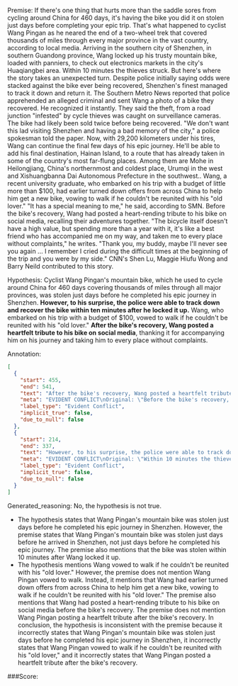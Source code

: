 
Premise:
If there's one thing that hurts more than the saddle sores from cycling around China for 460 days, it's having the bike you did it on stolen just days before completing your epic trip. That's what happened to cyclist Wang Pingan as he neared the end of a two-wheel trek that covered thousands of miles through every major province in the vast country, according to local media. Arriving in the southern city of Shenzhen, in southern Guandong province, Wang locked up his trusty mountain bike, loaded with panniers, to check out electronics markets in the city's Huaqiangbei area. Within 10 minutes the thieves struck. But here's where the story takes an unexpected turn. Despite police initially saying odds were stacked against the bike ever being recovered, Shenzhen's finest managed to track it down and return it. The Southern Metro News reported that police apprehended an alleged criminal and sent Wang a photo of a bike they recovered. He recognized it instantly. They said the theft, from a road junction "infested" by cycle thieves was caught on surveillance cameras. The bike had likely been sold twice before being recovered. "We don't want this lad visiting Shenzhen and having a bad memory of the city," a police spokesman told the paper. Now, with 29,200 kilometers under his tires, Wang can continue the final few days of his epic journey. He'll be able to add his final destination, Hainan Island, to a route that has already taken in some of the country's most far-flung places. Among them are Mohe in Heilongjiang, China's northernmost and coldest place, Urumqi in the west and Xishuangbanna Dai Autonomous Prefecture in the southwest.. Wang, a recent university graduate, who embarked on his trip with a budget of little more than $100, had earlier turned down offers from across China to help him get a new bike, vowing to walk if he couldn't be reunited with his "old lover." "It has a special meaning to me," he said, according to SMN. Before the bike's recovery, Wang had posted a heart-rending tribute to his bike on social media, recalling their adventures together. "The bicycle itself doesn't have a high value, but spending more than a year with it, it's like a best friend who has accompanied me on my way, and taken me to every place without complaints," he writes. "Thank you, my buddy, maybe I'll never see you again ... I remember I cried during the difficult times at the beginning of the trip and you were by my side." CNN's Shen Lu, Maggie Hiufu Wong and Barry Neild contributed to this story.


Hypothesis:
Cyclist Wang Pingan's mountain bike, which he used to cycle around China for 460 days covering thousands of miles through all major provinces, was stolen just days before he completed his epic journey in Shenzhen. **However, to his surprise, the police were able to track down and recover the bike within ten minutes after he locked it up.** Wang, who embarked on his trip with a budget of $100, vowed to walk if he couldn't be reunited with his "old lover." **After the bike's recovery, Wang posted a heartfelt tribute to his bike on social media**, thanking it for accompanying him on his journey and taking him to every place without complaints.

Annotation:
```json
[
  {
    "start": 455,
    "end": 541,
    "text": "After the bike's recovery, Wang posted a heartfelt tribute to his bike on social media",
    "meta": "EVIDENT CONFLICT\nOriginal: \"Before the bike's recovery, Wang had posted a heart-rending tribute to his bike on social media...\"\nGenerative: \"After the bike's recovery, Wang posted a heartfelt tribute to his bike on social media...\"",
    "label_type": "Evident Conflict",
    "implicit_true": false,
    "due_to_null": false
  },
  {
    "start": 214,
    "end": 337,
    "text": "However, to his surprise, the police were able to track down and recover the bike within ten minutes after he locked it up.",
    "meta": "EVIDENT CONFLICT\nOriginal: \"Within 10 minutes the thieves struck.\" (No mention of how many hours or days to retrieve the bike) \nGenerative: \"... the police were able to track down and recover the bike within ten minutes after he locked it up.\"",
    "label_type": "Evident Conflict",
    "implicit_true": false,
    "due_to_null": false
  }
]
```

Generated_reasoning:
No, the hypothesis is not true. 
- The hypothesis states that Wang Pingan's mountain bike was stolen just days before he completed his epic journey in Shenzhen. However, the premise states that Wang Pingan's mountain bike was stolen just days before he arrived in Shenzhen, not just days before he completed his epic journey. The premise also mentions that the bike was stolen within 10 minutes after Wang locked it up. 
- The hypothesis mentions Wang vowed to walk if he couldn't be reunited with his "old lover." However, the premise does not mention Wang Pingan vowed to walk. Instead, it mentions that Wang had earlier turned down offers from across China to help him get a new bike, vowing to walk if he couldn't be reunited with his "old lover." The premise also mentions that Wang had posted a heart-rending tribute to his bike on social media before the bike's recovery. The premise does not mention Wang Pingan posting a heartfelt tribute after the bike's recovery. In conclusion, the hypothesis is inconsistent with the premise because it incorrectly states that Wang Pingan's mountain bike was stolen just days before he completed his epic journey in Shenzhen, it incorrectly states that Wang Pingan vowed to walk if he couldn't be reunited with his "old lover," and it incorrectly states that Wang Pingan posted a heartfelt tribute after the bike's recovery.

###Score:

